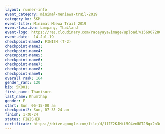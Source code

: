 ```yaml
---
layout: runner-info 
event_category: minimal-meniewa-trail-2019 
category_km: 5KM 
event-title: Minimal Maewa Trail 2019 
event-location: Lampang, Thailand 
event-logo: https://res.cloudinary.com/raceyaya/image/upload/v1569072805/logo/minimal-trail_ktnvsp.jpg 
event-date:  14-Jul-19 
checkpoint-name2: FINISH (T-2) 
checkpoint-name3: 
checkpoint-name4: 
checkpoint-name5: 
checkpoint-name6: 
checkpoint-name7: 
checkpoint-name8: 
checkpoint-name9: 
overall_rank: 164
gender_rank: 120
bib: 5K0011
first_name: Thanisorn
last_name: Khumthap
gender: F
start: Sun, 06-15-00 am
checkpoint2: Sun, 07-35-24 am
finish: 1-20-24
status: FINISHER
certificate: https://drive.google.com/file/d/1lTZ2KJMiL5O4vnHGTJNqx2n3d6lKMW9O/view?usp=sharing
---
```

